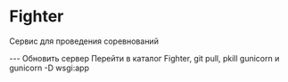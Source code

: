 # Fighter
Сервис для проведения соревнований

--- Обновить сервер
Перейти в каталог Fighter, git pull, pkill gunicorn и gunicorn -D wsgi:app